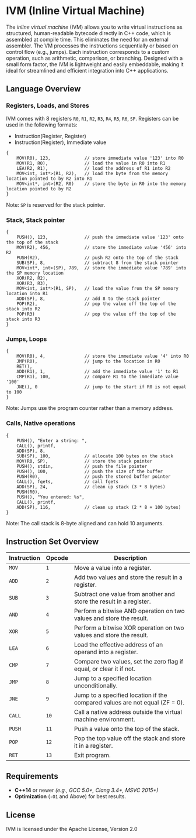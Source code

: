 IVM (Inline Virtual Machine)
====

The *inline virtual machine* (IVM) allows you to write virtual instructions as structured, human-readable bytecode directly in C++ code, which is assembled at compile time. This eliminates the need for an external assembler. The VM processes the instructions sequentially or based on control flow (e.g., jumps). Each instruction corresponds to a custom operation, such as arithmetic, comparison, or branching.  Designed with a small form factor, the IVM is lightweight and easily embeddable, making it ideal for streamlined and efficient integration into C++ applications.


Language Overview
-----------------

### Registers, Loads, and Stores

IVM comes with 8 registers `R0`, `R1`, `R2`, `R3`, `R4`, `R5`, `R6`, `SP`. Registers can be used in the following formats:

* Instruction(Register, Register)
* Instruction(Register), Immediate value
```
{
    MOV(R0), 123,     	      // store immediate value '123' into R0
    MOV(R1, R0),     	      // load the value in R0 into R1
    LEA(R2, R1),              // load the address of R1 into R2
    MOV<int, int*>(R1, R2),   // load the byte from the memory location pointed to by R2 into R1
    MOV<int*, int>(R2, R0)    // store the byte in R0 into the memory location pointed to by R2
}
```
Note: `SP` is reserved for the stack pointer.

### Stack, Stack pointer

```
{
    PUSH(), 123,     	      // push the immediate value '123' onto the top of the stack
    MOV(R2), 456,             // store the immediate value '456' into R2 
    PUSH(R2),                 // push R2 onto the top of the stack
    SUB(SP), 8,               // subtract 8 from the stack pointer
    MOV<int*, int>(SP), 789,  // store the immediate value '789' into the SP memory location
    XOR(R2, R2),            
    XOR(R3, R3),
    MOV<int, int*>(R1, SP),   // load the value from the SP memory location into R1
    ADD(SP), 8,               // add 8 to the stack pointer
    POP(R2),                  // pop the value off the top of the stack into R2
    POP(R3)                   // pop the value off the top of the stack into R3
}
```

### Jumps, Loops

```
{
    MOV(R0), 4,               // store the immediate value '4' into R0
    JMP(R0),                  // jump to the location in R0
    RET(),
    ADD(R1), 1,               // add the immediate value '1' to R1
    CMP(R1), 100,             // compare R1 to the immediate value '100'
    JNE(), 0                  // jump to the start if R0 is not equal to 100
}
```
Note: Jumps use the program counter rather than a memory address.

### Calls, Native operations

```
{
    PUSH(), "Enter a string: ",   
    CALL(), printf,            
    ADD(SP), 8,
    SUB(SP), 100,             // allocate 100 bytes on the stack
    MOV(R0, SP),              // store the stack pointer
    PUSH(), stdin,            // push the file pointer
    PUSH(), 100,              // push the size of the buffer
    PUSH(R0),                 // push the stored buffer pointer
    CALL(), fgets,            // call fgets
    ADD(SP), 24,              // clean up stack (3 * 8 bytes)
    PUSH(R0),
    PUSH(), "You entered: %s",
    CALL(), printf,
    ADD(SP), 116,             // clean up stack (2 * 8 + 100 bytes)
}
```
Note: The call stack is 8-byte aligned and can hold 10 arguments.

Instruction Set Overview
-----------------

| **Instruction** | **Opcode** | **Description**                                                                          |
|-----------------|------------|------------------------------------------------------------------------------------------|
| `MOV`           | `1`        | Move a value into a register.						                                      |
| `ADD`           | `2`        | Add two values and store the result in a register.                                       |
| `SUB`           | `3`        | Subtract one value from another and store the result in a register.                      |
| `AND`           | `4`        | Perform a bitwise AND operation on two values and store the result.                      |
| `XOR`           | `5`        | Perform a bitwise XOR operation on two values and store the result.                      |
| `LEA`           | `6`        | Load the effective address of an operand into a register.                                |
| `CMP`           | `7`        | Compare two values, set the zero flag if equal, or clear it if not.                      |
| `JMP`           | `8`        | Jump to a specified location unconditionally.                                            |
| `JNE`           | `9`        | Jump to a specified location if the compared values are not equal (ZF = 0).              |
| `CALL`          | `10`       | Call a native address outside the virtual machine environment. 				          |
| `PUSH`          | `11`       | Push a value onto the top of the stack. 			                                      |
| `POP`           | `12`       | Pop the top value off the stack and store it in a register. 			                  |
| `RET`           | `13`       | Exit program.			     						                                      |

Requirements
-----------------

* **C++14** or newer *(e.g., GCC 5.0+, Clang 3.4+, MSVC 2015+)*
* **Optimization** (`-O1` and Above) for best results.

License
-----------------

IVM is licensed under the Apache License, Version 2.0
